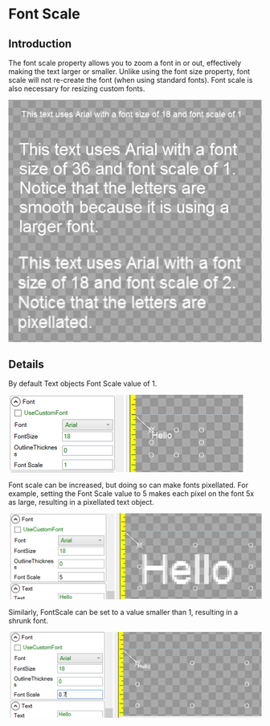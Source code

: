 # Font Scale

## Introduction

The font scale property allows you to zoom a font in or out, effectively making the text larger or smaller. Unlike using the font size property, font scale will not re-create the font (when using standard fonts). Font scale is also necessary for resizing custom fonts.

![](../../.gitbook/assets/GumFontScaleTexts.png)

## Details

By default Text objects Font Scale value of 1.

![](../../.gitbook/assets/FontScale1.png)

Font scale can be increased, but doing so can make fonts pixellated. For example, setting the Font Scale value to 5 makes each pixel on the font 5x as large, resulting in a pixellated text object.

![](../../.gitbook/assets/FontScale5.png)

Similarly, FontScale can be set to a value smaller than 1, resulting in a shrunk font.

![](../../.gitbook/assets/FontPoint7.png)
